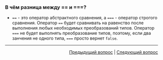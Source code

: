 ### В чём разница между == и ===?

- `==` - это оператор абстрактного сравнения, а `===` - оператор строгого сравнения. Оператор `==` будет сравнивать на равенство после выполнения любых необходимых преобразований типов. Оператор `===` не будет выполнять преобразование типов, поэтому, если два занчения не одного типа, `===` просто вернет `false`.

---

<div align="right">
<a href="23.md">Предыдущий вопрос</a> | <a href="25.md">Следующий вопрос</a>
</div>

